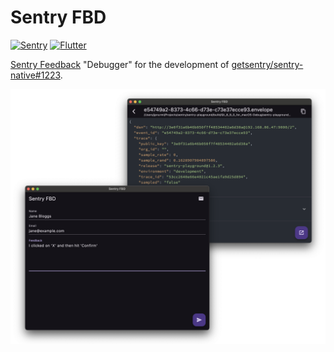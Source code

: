 # Sentry FBD

[![Sentry](https://img.shields.io/badge/-Sentry-6a5fc1?logo=sentry&logoColor=fff)](https://sentry.io/)
[![Flutter](https://img.shields.io/badge/-Flutter-02569B?logo=flutter&logoColor=fff)](https://flutter.dev/)

[Sentry Feedback](https://docs.sentry.io/product/user-feedback/) "Debugger" for the development of [getsentry/sentry-native#1223](https://github.com/getsentry/sentry-native/issues/1223).

![Screenshot](screenshot.png)
